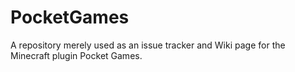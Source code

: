 # PocketGames
A repository merely used as an issue tracker and Wiki page for the Minecraft plugin Pocket Games.

